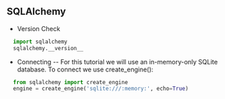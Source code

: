 SQLAlchemy
---
* Version Check
```python
  import sqlalchemy
  sqlalchemy.__version__ 
```
* Connecting
--  For this tutorial we will use an in-memory-only SQLite database. To connect we use create_engine():
```python
  from sqlalchemy import create_engine
  engine = create_engine('sqlite:///:memory:', echo=True)
```
